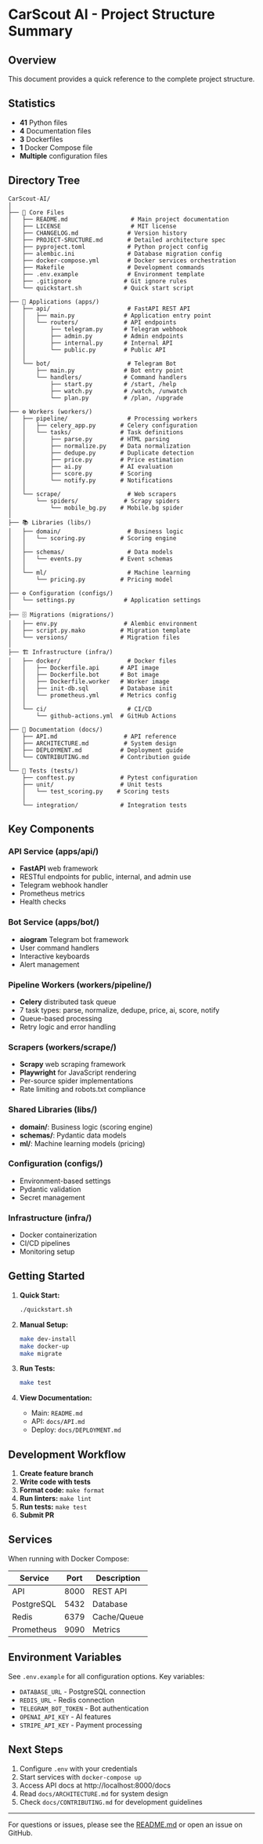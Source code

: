 # CarScout AI - Project Structure Summary

## Overview
This document provides a quick reference to the complete project structure.

## Statistics
- **41** Python files
- **4** Documentation files
- **3** Dockerfiles
- **1** Docker Compose file
- **Multiple** configuration files

## Directory Tree

```
CarScout-AI/
│
├── 📄 Core Files
│   ├── README.md                  # Main project documentation
│   ├── LICENSE                    # MIT license
│   ├── CHANGELOG.md              # Version history
│   ├── PROJECT-SRUCTURE.md       # Detailed architecture spec
│   ├── pyproject.toml            # Python project config
│   ├── alembic.ini               # Database migration config
│   ├── docker-compose.yml        # Docker services orchestration
│   ├── Makefile                  # Development commands
│   ├── .env.example              # Environment template
│   ├── .gitignore               # Git ignore rules
│   └── quickstart.sh            # Quick start script
│
├── 🚀 Applications (apps/)
│   ├── api/                      # FastAPI REST API
│   │   ├── main.py              # Application entry point
│   │   └── routers/             # API endpoints
│   │       ├── telegram.py      # Telegram webhook
│   │       ├── admin.py         # Admin endpoints
│   │       ├── internal.py      # Internal API
│   │       └── public.py        # Public API
│   │
│   └── bot/                      # Telegram Bot
│       ├── main.py              # Bot entry point
│       └── handlers/            # Command handlers
│           ├── start.py         # /start, /help
│           ├── watch.py         # /watch, /unwatch
│           └── plan.py          # /plan, /upgrade
│
├── ⚙️ Workers (workers/)
│   ├── pipeline/                 # Processing workers
│   │   ├── celery_app.py       # Celery configuration
│   │   └── tasks/              # Task definitions
│   │       ├── parse.py        # HTML parsing
│   │       ├── normalize.py    # Data normalization
│   │       ├── dedupe.py       # Duplicate detection
│   │       ├── price.py        # Price estimation
│   │       ├── ai.py           # AI evaluation
│   │       ├── score.py        # Scoring
│   │       └── notify.py       # Notifications
│   │
│   └── scrape/                   # Web scrapers
│       └── spiders/             # Scrapy spiders
│           └── mobile_bg.py    # Mobile.bg spider
│
├── 📚 Libraries (libs/)
│   ├── domain/                   # Business logic
│   │   └── scoring.py          # Scoring engine
│   │
│   ├── schemas/                  # Data models
│   │   └── events.py           # Event schemas
│   │
│   └── ml/                       # Machine learning
│       └── pricing.py          # Pricing model
│
├── ⚙️ Configuration (configs/)
│   └── settings.py              # Application settings
│
├── 🗄️ Migrations (migrations/)
│   ├── env.py                   # Alembic environment
│   ├── script.py.mako          # Migration template
│   └── versions/               # Migration files
│
├── 🏗️ Infrastructure (infra/)
│   ├── docker/                   # Docker files
│   │   ├── Dockerfile.api      # API image
│   │   ├── Dockerfile.bot      # Bot image
│   │   ├── Dockerfile.worker   # Worker image
│   │   ├── init-db.sql         # Database init
│   │   └── prometheus.yml      # Metrics config
│   │
│   └── ci/                       # CI/CD
│       └── github-actions.yml  # GitHub Actions
│
├── 📖 Documentation (docs/)
│   ├── API.md                   # API reference
│   ├── ARCHITECTURE.md          # System design
│   ├── DEPLOYMENT.md           # Deployment guide
│   └── CONTRIBUTING.md         # Contribution guide
│
└── 🧪 Tests (tests/)
    ├── conftest.py             # Pytest configuration
    ├── unit/                   # Unit tests
    │   └── test_scoring.py    # Scoring tests
    │
    └── integration/            # Integration tests
```

## Key Components

### API Service (apps/api/)
- **FastAPI** web framework
- RESTful endpoints for public, internal, and admin use
- Telegram webhook handler
- Prometheus metrics
- Health checks

### Bot Service (apps/bot/)
- **aiogram** Telegram bot framework
- User command handlers
- Interactive keyboards
- Alert management

### Pipeline Workers (workers/pipeline/)
- **Celery** distributed task queue
- 7 task types: parse, normalize, dedupe, price, ai, score, notify
- Queue-based processing
- Retry logic and error handling

### Scrapers (workers/scrape/)
- **Scrapy** web scraping framework
- **Playwright** for JavaScript rendering
- Per-source spider implementations
- Rate limiting and robots.txt compliance

### Shared Libraries (libs/)
- **domain/**: Business logic (scoring engine)
- **schemas/**: Pydantic data models
- **ml/**: Machine learning models (pricing)

### Configuration (configs/)
- Environment-based settings
- Pydantic validation
- Secret management

### Infrastructure (infra/)
- Docker containerization
- CI/CD pipelines
- Monitoring setup

## Getting Started

1. **Quick Start:**
   ```bash
   ./quickstart.sh
   ```

2. **Manual Setup:**
   ```bash
   make dev-install
   make docker-up
   make migrate
   ```

3. **Run Tests:**
   ```bash
   make test
   ```

4. **View Documentation:**
   - Main: `README.md`
   - API: `docs/API.md`
   - Deploy: `docs/DEPLOYMENT.md`

## Development Workflow

1. **Create feature branch**
2. **Write code with tests**
3. **Format code:** `make format`
4. **Run linters:** `make lint`
5. **Run tests:** `make test`
6. **Submit PR**

## Services

When running with Docker Compose:

| Service | Port | Description |
|---------|------|-------------|
| API | 8000 | REST API |
| PostgreSQL | 5432 | Database |
| Redis | 6379 | Cache/Queue |
| Prometheus | 9090 | Metrics |

## Environment Variables

See `.env.example` for all configuration options. Key variables:
- `DATABASE_URL` - PostgreSQL connection
- `REDIS_URL` - Redis connection
- `TELEGRAM_BOT_TOKEN` - Bot authentication
- `OPENAI_API_KEY` - AI features
- `STRIPE_API_KEY` - Payment processing

## Next Steps

1. Configure `.env` with your credentials
2. Start services with `docker-compose up`
3. Access API docs at http://localhost:8000/docs
4. Read `docs/ARCHITECTURE.md` for system design
5. Check `docs/CONTRIBUTING.md` for development guidelines

---

For questions or issues, please see the [README.md](README.md) or open an issue on GitHub.
